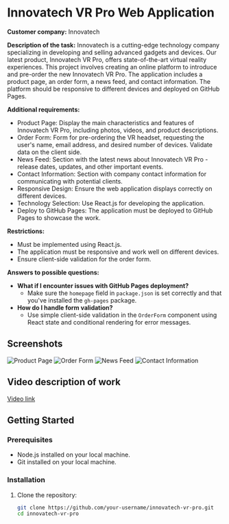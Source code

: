 # Innovatech VR Pro Web Application

**Customer company:** Innovatech

**Description of the task:**
Innovatech is a cutting-edge technology company specializing in developing and selling advanced gadgets and devices. Our latest product, Innovatech VR Pro, offers state-of-the-art virtual reality experiences. This project involves creating an online platform to introduce and pre-order the new Innovatech VR Pro. The application includes a product page, an order form, a news feed, and contact information. The platform should be responsive to different devices and deployed on GitHub Pages.

**Additional requirements:**
- Product Page: Display the main characteristics and features of Innovatech VR Pro, including photos, videos, and product descriptions.
- Order Form: Form for pre-ordering the VR headset, requesting the user's name, email address, and desired number of devices. Validate data on the client side.
- News Feed: Section with the latest news about Innovatech VR Pro - release dates, updates, and other important events.
- Contact Information: Section with company contact information for communicating with potential clients.
- Responsive Design: Ensure the web application displays correctly on different devices.
- Technology Selection: Use React.js for developing the application.
- Deploy to GitHub Pages: The application must be deployed to GitHub Pages to showcase the work.

**Restrictions:**
- Must be implemented using React.js.
- The application must be responsive and work well on different devices.
- Ensure client-side validation for the order form.

**Answers to possible questions:**
- **What if I encounter issues with GitHub Pages deployment?**
  - Make sure the `homepage` field in `package.json` is set correctly and that you've installed the `gh-pages` package.
- **How do I handle form validation?**
  - Use simple client-side validation in the `OrderForm` component using React state and conditional rendering for error messages.

## Screenshots

![Product Page](screenshots/product-page.png)
![Order Form](screenshots/order-form.png)
![News Feed](screenshots/news-feed.png)
![Contact Information](screenshots/contact-info.png)

## Video description of work

[Video link](https://www.youtube.com/watch?v=your_video_id)

## Getting Started

### Prerequisites

- Node.js installed on your local machine.
- Git installed on your local machine.

### Installation

1. Clone the repository:
   ```bash
   git clone https://github.com/your-username/innovatech-vr-pro.git
   cd innovatech-vr-pro